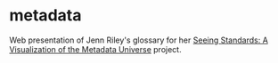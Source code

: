 metadata
========

Web presentation of Jenn Riley's glossary for her [Seeing Standards: A Visualization of the Metadata Universe](http://www.dlib.indiana.edu/~jenlrile/metadatamap/) project. 
